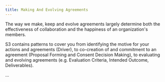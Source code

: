 ```yaml
---
title: Making And Evolving Agreements
---
```



The way we make, keep and evolve agreements largely determine both the effectiveness of  collaboration and the happiness of an organization's members.

S3 contains patterns to cover you from identifying the motive for your actions and agreements (Driver), to co-creation of and commitment to an agreement (Proposal Forming and Consent Decision Making), to evaluating and evolving agreements (e.g. Evaluation Criteria, Intended Outcome, Deliverables).

...
